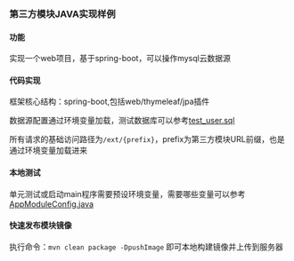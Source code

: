 ### 第三方模块JAVA实现样例

#### 功能
实现一个web项目，基于spring-boot，可以操作mysql云数据源

#### 代码实现
框架核心结构：spring-boot,包括web/thymeleaf/jpa插件

数据源配置通过环境变量加载，测试数据库可以参考[test_user.sql](src/main/resources/test_user.sql)

所有请求的基础访问路径为`/ext/{prefix}`，prefix为第三方模块URL前缀，也是通过环境变量加载进来

#### 本地测试
单元测试或启动main程序需要预设环境变量，需要哪些变量可以参考[AppModuleConfig.java](src/main/java/com/maxleap/config/AppModuleConfig.java)


#### 快速发布模块镜像
执行命令：`mvn clean package -DpushImage` 即可本地构建镜像并上传到服务器
